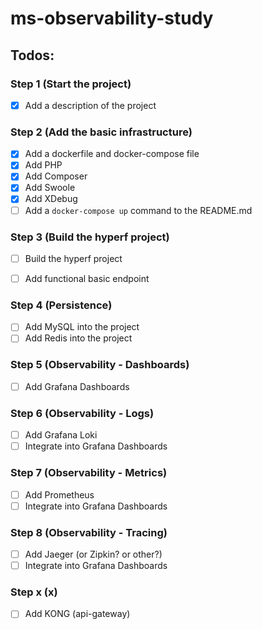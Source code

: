# ms-observability-study

## Todos:

### Step 1 (Start the project)
- [x] Add a description of the project

### Step 2 (Add the basic infrastructure)
- [X] Add a dockerfile and docker-compose file
- [X] Add PHP
- [X] Add Composer
- [X] Add Swoole
- [X] Add XDebug
- [ ] Add a `docker-compose up` command to the README.md

### Step 3 (Build the hyperf project)
- [ ] Build the hyperf project
- [ ] Add functional basic endpoint


### Step 4 (Persistence)
- [ ] Add MySQL into the project
- [ ] Add Redis into the project

### Step 5 (Observability - Dashboards)
- [ ] Add Grafana Dashboards

### Step 6 (Observability - Logs)
- [ ] Add Grafana Loki
- [ ] Integrate into Grafana Dashboards

### Step 7 (Observability - Metrics)
- [ ] Add Prometheus
- [ ] Integrate into Grafana Dashboards

### Step 8 (Observability - Tracing)
- [ ] Add Jaeger (or Zipkin? or other?)
- [ ] Integrate into Grafana Dashboards

### Step x (x)
- [ ] Add KONG (api-gateway)
